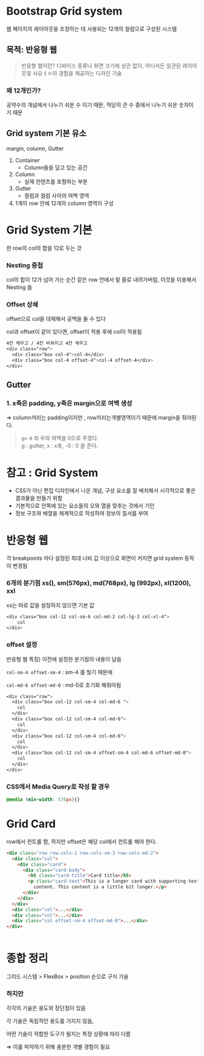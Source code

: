 
# Bootstrap Grid system 


웹 페이지의 레이아웃을 조정하는 데 사용되는 12개의 컬럼으로 구성된 시스템


## 목적: 반응형 웹


> 반응형 웹이란? 디바이스 종류나 화면 크기에 상관 없이, 어디서든 일관된 레이아웃및 사요ㅕㅇ자 경험을 제공하는 디자인 기술


### 왜 12개인가?


공약수의 개념에서 나누기 쉬운 수 이기 때문, 적당히 큰 수 중에서 나누기 쉬운 숫자이기 때문


## Grid system 기본 유소


margin, column, Gutter

1. Container
	- Column들을 담고 있는 공간
2. Column
	- 실제 컨텐츠를 포함하는 부분
3. Gutter
	- 컬럼과 컬럼 사이의 여백 영역
4. 1개의 row 안에 12개의 column 영역이 구성

# Grid System 기본


한 row의 col의 합을 12로 두는 것


### Nesting 중첩


col의 합이 12가 넘어 가는 순간 같은 row 안에서 밑 줄로 내려가버림, 이것을 이용해서 Nesting 씀


### Offset 상쇄 


offset으로 col을 대체해서 공백을 둘 수 있다


col과 offset이 같이 있다면, offset이 적용 후에 col이 적용됨


```css
4칸 채우고 / 4칸 비워지고 4칸 채우고
<div class="row">
  <div class="box col-4">col-4</div>
  <div class="box col-4 offset-4">col-4 offset-4</div>
</div>
```


## Gutter 


### 1. x축은 padding, y축은 margin으로 여백 생성
⇒ column끼리는 padding이지만 , row끼리는개별영역이기 때문에 margin을 줘야된다.


> `gx-0` 좌 우의 여백을 0으로 주겠다.   
> g : gutter, x : x축, -0 : 0 을 준다.


# 참고 : Grid System

- CSS가 아닌 편집 디자인에서 나온 개념, 구성 요소를 잘 배치해서 시각적으로 좋은 결과물을 만들기 위함
- 기본적으로 안쪽에 있는 요소들의 오와 열을 맞추는 것에서 기인
- 정보 구조와 배열을 체계적으로 작성하여 정보의 질서를 부여

# 반응형 웹


각 breakpoints 마다 설정된 최대 너비 값 이상으로 화면이 커지면 grid system 동작이 변경됨


### 6개의 분기점 xs(), sm(576px), md(768px), lg (992px), xl(1200), xxl


xs는 따로 값을 설정하지 않으면 기본 값


```css
<div class="box col-12 col-sm-6 col-md-2 col-lg-3 col-xl-4">
	col
</div>
```


### offset 설정


반응형 웹 특징) 이전에 설정한 분기점의 내용이 남음


`col-sm-4 offset-sm-4` : sm-4 를 뒀기 때문에


`col-md-6 offset-md-0` : md-0로 초기화 해줘야됨


```css
<div class="row">
  <div class="box col-12 col-sm-4 col-md-6 ">
    col
  </div>
  <div class="box col-12 col-sm-4 col-md-6">
    col
  </div>
  <div class="box col-12 col-sm-4 col-md-6">
    col
  </div>
  <div class="box col-12 col-sm-4 offset-sm-4 col-md-6 offset-md-0">
    col
  </div>
</div>
```


### CSS에서 Media Query로 작성 할 경우


```css
@media (min-width: 576px){}
```


# Grid Card 


row에서 컨트롤 함, 하지만 offset은 해당 col에서 컨트롤 해야 한다.


```html
<div class="row row-cols-1 row-cols-sm-3 row-cols-md-2">
  <div class="col">
    <div class="card">
      <div class="card-body">
        <h5 class="card-title">Card title</h5>
        <p class="card-text">This is a longer card with supporting text below as a natural lead-in to additional
          content. This content is a little bit longer.</p>
      </div>
    </div>
  </div>
  <div class="col">...</div>
  <div class="col">...</div>
  <div class="col offset-sm-4 offset-md-0">...</div>
</div>
 
```


# 종합 정리


그리드 시스템 > FlexBox > position 순으로 구식 기술


### 하지만


각각의 기술은 용도와 장단점이 있음


각 기술은 독립적인 용도를 가지지 않음,


어떤 기술이 적합한 도구가 될지는 특정 상황에 따라 다름


⇒ 이를 파악하기 위해 충분한 개별 경험이 필요

